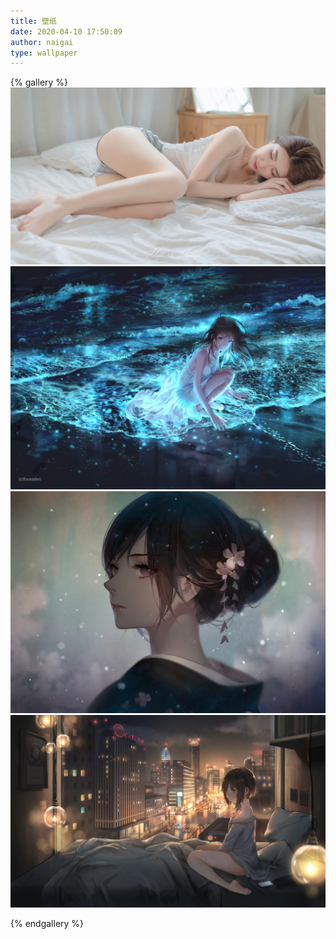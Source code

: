 ```yaml
---
title: 壁纸
date: 2020-04-10 17:50:09
author: naigai
type: wallpaper
---
```


{% gallery %}
![](../../img/bz-a.jpg)
![](../../img/bz-b.jpg)
![](../../img/bz-c.jpg)
![](../../img/bz-d.jpg)


{% endgallery %}